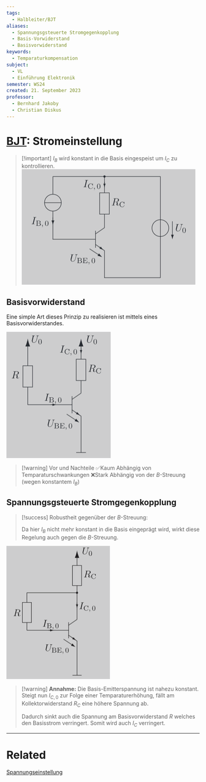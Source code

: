 ```yaml
---
tags:
  - Halbleiter/BJT
aliases:
  - Spannungsgsteuerte Stromgegenkopplung
  - Basis-Vorwiderstand
  - Basisvorwiderstand
keywords:
  - Temparaturkompensation
subject:
  - VL
  - Einführung Elektronik
semester: WS24
created: 21. September 2023
professor:
  - Bernhard Jakoby
  - Christian Diskus
---
```

 

# [BJT](Bipolartransistor.md): Stromeinstellung

> [!important] $I_{B}$ wird konstant in die Basis eingespeist um $I_{C}$ zu kontrollieren.
> ![](assets/{F2EEDB5A-E1B8-4012-B917-D3D2D968B286}.png)

## Basisvorwiderstand

Eine simple Art dieses Prinzip zu realisieren ist mittels eines Basisvorwiderstandes.



![](assets/{95B107D5-DC3F-45C8-ABCE-0060B795A7D9}.png)


> [!warning] Vor und Nachteile
> ✅Kaum Abhängig von Temparaturschwankungen
> ❌Stark Abhängig von der $B$-Streuung (wegen konstantem $I_{B}$)

## Spannungsgsteuerte Stromgegenkopplung

> [!success] Robustheit gegenüber der $B$-Streuung:
> 
>Da hier $I_{B}$ nicht mehr konstant in die Basis eingeprägt wird, wirkt diese Regelung auch gegen die $B$-Streuung.

![](assets/{91DF9C54-BF68-4756-9EA2-3DBE4D82F6E2}.png)

> [!warning] **Annahme:** Die Basis-Emitterspannung ist nahezu konstant.
> Steigt nun $I_{C,0}$ zur Folge einer Temparaturerhöhung, fällt am Kollektorwiderstand $R_{C}$ eine höhere Spannung ab.
> 
> Dadurch sinkt auch die Spannung am Basisvorwiderstand $R$ welches den Basisstrom verringert. Somit wird auch $I_{C}$ verringert.

---

# Related

[Spannungseinstellung](Spannungseinstellung.md)